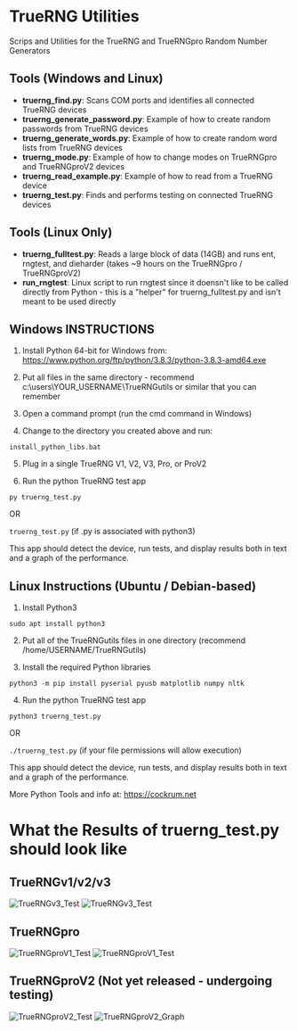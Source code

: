 TrueRNG Utilities
=================
Scrips and Utilities for the TrueRNG and TrueRNGpro Random Number Generators

Tools (Windows and Linux)
-------------------------
* **truerng_find.py**:	Scans COM ports and identifies all connected TrueRNG devices
* **truerng_generate_password.py**: Example of how to create random passwords from TrueRNG devices
* **truerng_generate_words.py**: Example of how to create random word lists from TrueRNG devices
* **truerng_mode.py**: Example of how to change modes on TrueRNGpro and TrueRNGproV2 devices
* **truerng_read_example.py**: Example of how to read from a TrueRNG device
* **truerng_test.py**: Finds and performs testing on connected TrueRNG devices

Tools (Linux Only)
------------------
* **truerng_fulltest.py**:	Reads a large block of data (14GB) and runs ent, rngtest, and dieharder (takes ~9 hours on the TrueRNGpro / TrueRNGproV2)
* **run_rngtest**:					Linux script to run rngtest since it doensn't like to be called directly from Python - this is a "helper" for truerng_fulltest.py and isn't meant to be used directly

Windows INSTRUCTIONS
--------------------

1. Install Python 64-bit for Windows from:
https://www.python.org/ftp/python/3.8.3/python-3.8.3-amd64.exe

2. Put all files in the same directory - recommend c:\users\YOUR_USERNAME\TrueRNGutils or similar that you can remember

3. Open a command prompt (run the cmd command in Windows)

4. Change to the directory you created above and run: 

`install_python_libs.bat`

5. Plug in a single TrueRNG V1, V2, V3, Pro, or ProV2

6. Run the python TrueRNG test app

`py truerng_test.py`

OR

`truerng_test.py` (if .py is associated with python3)

This app should detect the device, run tests, and display results both in text and a graph of the performance.

Linux Instructions (Ubuntu / Debian-based)
------------------------------------------

1. Install Python3

`sudo apt install python3`

2. Put all of the TrueRNGutils files in one directory (recommend /home/USERNAME/TrueRNGutils)

3. Install the required Python libraries

`python3 -m pip install pyserial pyusb matplotlib numpy nltk `

4. Run the python TrueRNG test app

`python3 truerng_test.py`

OR

`./truerng_test.py` (if your file permissions will allow execution)
 
This app should detect the device, run tests, and display results both in text and a graph of the performance.

More Python Tools and info at:  https://cockrum.net

What the Results of truerng_test.py should look like
====================================================

TrueRNGv1/v2/v3
---------------

![TrueRNGv3_Test](https://cockrum.net/images/TrueRNGv3_Test.jpg)
![TrueRNGv3_Test](https://cockrum.net/images/TrueRNGv3_Graph.jpg)

TrueRNGpro
---------------

![TrueRNGproV1_Test](https://cockrum.net/images/TrueRNGproV1_Test.jpg)
![TrueRNGproV1_Test](https://cockrum.net/images/TrueRNGproV1_Graph.jpg)

TrueRNGproV2 (Not yet released - undergoing testing)
---------------

![TrueRNGproV2_Test](https://cockrum.net/images/TrueRNGproV2_Test.jpg)
![TrueRNGproV2_Graph](https://cockrum.net/images/TrueRNGproV2_Graph.jpg)

